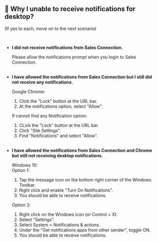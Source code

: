 
## 🔑 Why I unable to receive notifications for desktop? 
<aside>
(If yes to each, move on to the next scenario)
    
<br> <!-- Adding one line space -->

- **I did not receive notifications from Sales Connection.**<br>

  Please allow the notifications prompt when you login to Sales Connection.<br><br>
  
- **I have allowed the notifications from Sales Connection but I still did not receive any notifications.**<br>

  Google Chrome:<br>
  1. Click the "Lock" button at the URL bar.<br>
  2. At the notifications option, select "Allow".<br>

  If cannot find any Notification option:<br>
  1. CLick the "Lock" button at the URL bar.<br>
  2. Click "Site Settings".<br>
  3. Find "Notifications" and select "Allow".<br><br>

- **I have allowed the notifications from Sales Connection and Chrome but still not receiving desktop notifications.**<br>

  Windows 10:<br>
  Option 1:<br>
  1. Tap the message icon on the bottom right corner of the Windows Toolbar.
  2. Right click and enable "Turn On Notifications".
  3. You should be able to receive notifications.<br>

  Option 2:<br>
  1. Right click on the Windows icon (or Control + X).
  2. Select "Settings".
  3. Select System > Notifications & actions.
  4. Under the "Get notifications apps from other sender", toggle ON.
  5. You should be able to receive notifications.<br>
  

</aside>
